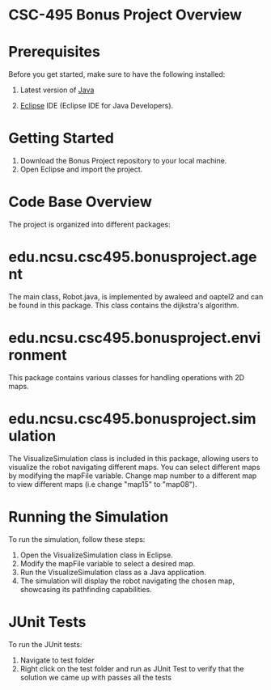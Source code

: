 # CSC-495 Bonus Project Overview


# Prerequisites

Before you get started, make sure to have the following installed:

1. Latest version of [Java](https://www.oracle.com/java/technologies/downloads/#java17)

2. [Eclipse](https://www.eclipse.org/downloads/) IDE (Eclipse IDE for Java Developers).

# Getting Started

1. Download the Bonus Project repository to your local machine.
2. Open Eclipse and import the project.

# Code Base Overview

The project is organized into different packages:

# edu.ncsu.csc495.bonusproject.agent
The main class, Robot.java, is implemented by awaleed and oaptel2 and can be found in this package.
This class contains the dijkstra's algorithm.

# edu.ncsu.csc495.bonusproject.environment

This package contains various classes for handling operations with 2D maps.

# edu.ncsu.csc495.bonusproject.simulation
The VisualizeSimulation class is included in this package, allowing users to visualize the robot navigating different maps. You can select different maps by modifying the mapFile variable. Change map number to a different map to view different maps (i.e change "map15" to "map08"). 

# Running the Simulation
To run the simulation, follow these steps:

1. Open the VisualizeSimulation class in Eclipse.
2. Modify the mapFile variable to select a desired map.
3. Run the VisualizeSimulation class as a Java application.
4. The simulation will display the robot navigating the chosen map, showcasing its pathfinding capabilities.

# JUnit Tests
To run the JUnit tests:

1. Navigate to test folder 
2. Right click on the test folder and run as JUnit Test to verify that the solution we came up with passes all the tests

